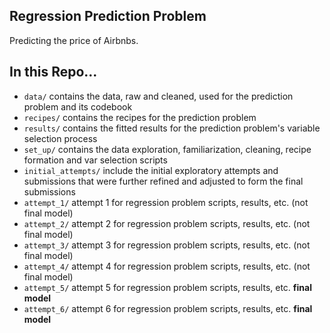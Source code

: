 ## Regression Prediction Problem

Predicting the price of Airbnbs.

## In this Repo...
- `data/` contains the data, raw and cleaned, used for the prediction problem and its codebook
- `recipes/` contains the recipes for the prediction problem
- `results/` contains the fitted results for the prediction problem's variable selection process
- `set_up/` contains the data exploration, familiarization, cleaning, recipe formation and var selection scripts
- `initial_attempts/` include the initial exploratory attempts and submissions that were further refined and adjusted to form the final submissions
- `attempt_1/` attempt 1 for regression problem scripts, results, etc. (not final model)
- `attempt_2/` attempt 2 for regression problem scripts, results, etc. (not final model)
- `attempt_3/` attempt 3 for regression problem scripts, results, etc. (not final model)
- `attempt_4/` attempt 4 for regression problem scripts, results, etc. (not final model)
- `attempt_5/` attempt 5 for regression problem scripts, results, etc. **final model**
- `attempt_6/` attempt 6 for regression problem scripts, results, etc. **final model**